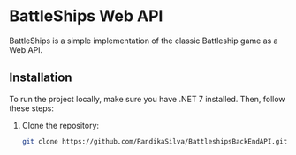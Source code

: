 # BattleShips Web API

BattleShips is a simple implementation of the classic Battleship game as a Web API.

## Installation

To run the project locally, make sure you have .NET 7 installed. Then, follow these steps:

1. Clone the repository:

   ```bash
   git clone https://github.com/RandikaSilva/BattleshipsBackEndAPI.git
